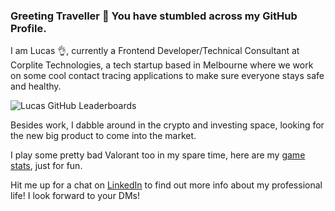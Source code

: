 ### Greeting Traveller 👋 You have stumbled across my GitHub Profile.

I am Lucas 👌, currently a Frontend Developer/Technical Consultant at Corplite Technologies, a tech startup based in Melbourne where we work on some cool contact tracing applications to make sure everyone stays safe and healthy.

![Lucas GitHub Leaderboards](https://github-readme-stats.vercel.app/api?username=lucasPDY&count_private=true&show_icons=true&theme=dracula)

Besides work, I dabble around in the crypto and investing space, looking for the new big product to come into the market.

I play some pretty bad Valorant too in my spare time, here are my [game stats](https://tracker.gg/valorant/profile/riot/TemporalSushi%231142/overview), just for fun.

Hit me up for a chat on [LinkedIn](https://www.linkedin.com/in/lucas-phangdeyuan/) to find out more info about my professional life! 
I look forward to your DMs!

<!--
**lucasPDY/lucasPDY** is a ✨ _special_ ✨ repository because its `README.md` (this file) appears on your GitHub profile.

Here are some ideas to get you started:

- 🔭 I’m currently working on ...
- 🌱 I’m currently learning ...
- 👯 I’m looking to collaborate on ...
- 🤔 I’m looking for help with ...
- 💬 Ask me about ...
- 📫 How to reach me: ...
- 😄 Pronouns: ...
- ⚡ Fun fact: ...
-->
